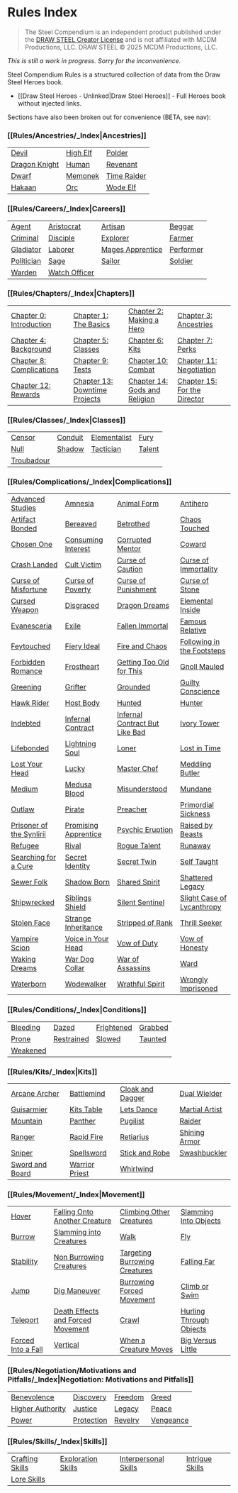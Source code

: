 # Rules Index

> The Steel Compendium is an independent product published under the [DRAW STEEL Creator License](https://www.mcdmproductions.com/draw-steel-creator-license) and is not affiliated with MCDM Productions, LLC. DRAW STEEL © 2025 MCDM Productions, LLC.

_This is still a work in progress.  Sorry for the inconvenience._

Steel Compendium Rules is a structured collection of data from the Draw Steel Heroes book.

- [[Draw Steel Heroes - Unlinked|Draw Steel Heroes]] - Full Heroes book without injected links.

Sections have also been broken out for convenience (BETA, see nav):

### [[Rules/Ancestries/_Index|Ancestries]]
                                        
|                                             |                                   |                                         |
|---------------------------------------------|-----------------------------------|-----------------------------------------|
| [Devil](Ancestries/Devil)                   | [High Elf](Ancestries/High%20Elf) | [Polder](Ancestries/Polder)             | 
| [Dragon Knight](Ancestries/Dragon%20Knight) | [Human](Ancestries/Human)         | [Revenant](Ancestries/Revenant)         | 
| [Dwarf](Ancestries/Dwarf)                   | [Memonek](Ancestries/Memonek)     | [Time Raider](Ancestries/Time%20Raider) | 
| [Hakaan](Ancestries/Hakaan)                 | [Orc](Ancestries/Orc)             | [Wode Elf](Ancestries/Wode%20Elf)       | 

### [[Rules/Careers/_Index|Careers]]

|                                  |                                          |                                                |                                | 
|----------------------------------|------------------------------------------|------------------------------------------------|--------------------------------|
| [Agent](Careers/Agent)           | [Aristocrat](Careers/Aristocrat)         | [Artisan](Careers/Artisan)                     | [Beggar](Careers/Beggar)       |
| [Criminal](Careers/Criminal)     | [Disciple](Careers/Disciple)             | [Explorer](Careers/Explorer)                   | [Farmer](Careers/Farmer)       |
| [Gladiator](Careers/Gladiator)   | [Laborer](Careers/Laborer)               | [Mages Apprentice](Careers/Mages%20Apprentice) | [Performer](Careers/Performer) |
| [Politician](Careers/Politician) | [Sage](Careers/Sage)                     | [Sailor](Careers/Sailor)                       | [Soldier](Careers/Soldier)     |
| [Warden](Careers/Warden)         | [Watch Officer](Careers/Watch%20Officer) |                                                |

### [[Rules/Chapters/_Index|Chapters]]

|                                                    |                                                               |                                                                 |                                                               | 
|----------------------------------------------------|---------------------------------------------------------------|-----------------------------------------------------------------|---------------------------------------------------------------|
| [Chapter 0: Introduction](Chapters/Introduction)   | [Chapter 1: The Basics](Chapters/The%20Basics)                | [Chapter 2: Making a Hero](Chapters/Making%20a%20Hero)          | [Chapter 3: Ancestries](Chapters/Ancestries)                  | 
| [Chapter 4: Background](Chapters/Background)       | [Chapter 5: Classes](Chapters/Classes)                        | [Chapter 6: Kits](Chapters/Kits)                                | [Chapter 7: Perks](Chapters/Perks)                            | 
| [Chapter 8: Complications](Chapters/Complications) | [Chapter 9: Tests](Chapters/Tests)                            | [Chapter 10: Combat](Chapters/Combat)                           | [Chapter 11: Negotiation](Chapters/Negotiation)               | 
| [Chapter 12: Rewards](Chapters/Rewards)            | [Chapter 13: Downtime Projects](Chapters/Downtime%20Projects) | [Chapter 14: Gods and Religion](Chapters/Gods%20and%20Religion) | [Chapter 15: For the Director](Chapters/For%20the%20Director) |

### [[Rules/Classes/_Index|Classes]]

|                                  |                            |                                      |                          |
|----------------------------------|----------------------------|--------------------------------------|--------------------------|
| [Censor](Classes/Censor)         | [Conduit](Classes/Conduit) | [Elementalist](Classes/Elementalist) | [Fury](Classes/Fury)     |
| [Null](Classes/Null)             | [Shadow](Classes/Shadow)   | [Tactician](Classes/Tactician)       | [Talent](Classes/Talent) |
| [Troubadour](Classes/Troubadour) |                            |                                      |                          |


### [[Rules/Complications/_Index|Complications]]

|                                                                          |                                                              |                                                                                        |                                                                              |
|--------------------------------------------------------------------------|--------------------------------------------------------------|----------------------------------------------------------------------------------------|------------------------------------------------------------------------------|
| [Advanced Studies](Complications/Advanced%20Studies)                     | [Amnesia](Complications/Amnesia)                             | [Animal Form](Complications/Animal%20Form)                                             | [Antihero](Complications/Antihero)                                           |
| [Artifact Bonded](Complications/Artifact%20Bonded)                       | [Bereaved](Complications/Bereaved)                           | [Betrothed](Complications/Betrothed)                                                   | [Chaos Touched](Complications/Chaos%20Touched)                               |
| [Chosen One](Complications/Chosen%20One)                                 | [Consuming Interest](Complications/Consuming%20Interest)     | [Corrupted Mentor](Complications/Corrupted%20Mentor)                                   | [Coward](Complications/Coward)                                               |
| [Crash Landed](Complications/Crash%20Landed)                             | [Cult Victim](Complications/Cult%20Victim)                   | [Curse of Caution](Complications/Curse%20of%20Caution)                                 | [Curse of Immortality](Complications/Curse%20of%20Immortality)               |
| [Curse of Misfortune](Complications/Curse%20of%20Misfortune)             | [Curse of Poverty](Complications/Curse%20of%20Poverty)       | [Curse of Punishment](Complications/Curse%20of%20Punishment)                           | [Curse of Stone](Complications/Curse%20of%20Stone)                           |
| [Cursed Weapon](Complications/Cursed%20Weapon)                           | [Disgraced](Complications/Disgraced)                         | [Dragon Dreams](Complications/Dragon%20Dreams)                                         | [Elemental Inside](Complications/Elemental%20Inside)                         |
| [Evanesceria](Complications/Evanesceria)                                 | [Exile](Complications/Exile)                                 | [Fallen Immortal](Complications/Fallen%20Immortal)                                     | [Famous Relative](Complications/Famous%20Relative)                           |
| [Feytouched](Complications/Feytouched)                                   | [Fiery Ideal](Complications/Fiery%20Ideal)                   | [Fire and Chaos](Complications/Fire%20and%20Chaos)                                     | [Following in the Footsteps](Complications/Following%20in%20the%20Footsteps) |
| [Forbidden Romance](Complications/Forbidden%20Romance)                   | [Frostheart](Complications/Frostheart)                       | [Getting Too Old for This](Complications/Getting%20Too%20Old%20for%20This)             | [Gnoll Mauled](Complications/Gnoll%20Mauled)                                 |
| [Greening](Complications/Greening)                                       | [Grifter](Complications/Grifter)                             | [Grounded](Complications/Grounded)                                                     | [Guilty Conscience](Complications/Guilty%20Conscience)                       |
| [Hawk Rider](Complications/Hawk%20Rider)                                 | [Host Body](Complications/Host%20Body)                       | [Hunted](Complications/Hunted)                                                         | [Hunter](Complications/Hunter)                                               |
| [Indebted](Complications/Indebted)                                       | [Infernal Contract](Complications/Infernal%20Contract)       | [Infernal Contract But Like Bad](Complications/Infernal%20Contract%20But%20Like%20Bad) | [Ivory Tower](Complications/Ivory%20Tower)                                   |
| [Lifebonded](Complications/Lifebonded)                                   | [Lightning Soul](Complications/Lightning%20Soul)             | [Loner](Complications/Loner)                                                           | [Lost in Time](Complications/Lost%20in%20Time)                               |
| [Lost Your Head](Complications/Lost%20Your%20Head)                       | [Lucky](Complications/Lucky)                                 | [Master Chef](Complications/Master%20Chef)                                             | [Meddling Butler](Complications/Meddling%20Butler)                           |
| [Medium](Complications/Medium)                                           | [Medusa Blood](Complications/Medusa%20Blood)                 | [Misunderstood](Complications/Misunderstood)                                           | [Mundane](Complications/Mundane)                                             |
| [Outlaw](Complications/Outlaw)                                           | [Pirate](Complications/Pirate)                               | [Preacher](Complications/Preacher)                                                     | [Primordial Sickness](Complications/Primordial%20Sickness)                   |
| [Prisoner of the Synlirii](Complications/Prisoner%20of%20the%20Synlirii) | [Promising Apprentice](Complications/Promising%20Apprentice) | [Psychic Eruption](Complications/Psychic%20Eruption)                                   | [Raised by Beasts](Complications/Raised%20by%20Beasts)                       |
| [Refugee](Complications/Refugee)                                         | [Rival](Complications/Rival)                                 | [Rogue Talent](Complications/Rogue%20Talent)                                           | [Runaway](Complications/Runaway)                                             |
| [Searching for a Cure](Complications/Searching%20for%20a%20Cure)         | [Secret Identity](Complications/Secret%20Identity)           | [Secret Twin](Complications/Secret%20Twin)                                             | [Self Taught](Complications/Self%20Taught)                                   |
| [Sewer Folk](Complications/Sewer%20Folk)                                 | [Shadow Born](Complications/Shadow%20Born)                   | [Shared Spirit](Complications/Shared%20Spirit)                                         | [Shattered Legacy](Complications/Shattered%20Legacy)                         |
| [Shipwrecked](Complications/Shipwrecked)                                 | [Siblings Shield](Complications/Siblings%20Shield)           | [Silent Sentinel](Complications/Silent%20Sentinel)                                     | [Slight Case of Lycanthropy](Complications/Slight%20Case%20of%20Lycanthropy) |
| [Stolen Face](Complications/Stolen%20Face)                               | [Strange Inheritance](Complications/Strange%20Inheritance)   | [Stripped of Rank](Complications/Stripped%20of%20Rank)                                 | [Thrill Seeker](Complications/Thrill%20Seeker)                               |
| [Vampire Scion](Complications/Vampire%20Scion)                           | [Voice in Your Head](Complications/Voice%20in%20Your%20Head) | [Vow of Duty](Complications/Vow%20of%20Duty)                                           | [Vow of Honesty](Complications/Vow%20of%20Honesty)                           |
| [Waking Dreams](Complications/Waking%20Dreams)                           | [War Dog Collar](Complications/War%20Dog%20Collar)           | [War of Assassins](Complications/War%20of%20Assassins)                                 | [Ward](Complications/Ward)                                                   |
| [Waterborn](Complications/Waterborn)                                     | [Wodewalker](Complications/Wodewalker)                       | [Wrathful Spirit](Complications/Wrathful%20Spirit)                                     | [Wrongly Imprisoned](Complications/Wrongly%20Imprisoned)                     |


### [[Rules/Conditions/_Index|Conditions]]

|                                 |                                     |                                     |                               |
|---------------------------------|-------------------------------------|-------------------------------------|-------------------------------|
| [Bleeding](Conditions/Bleeding) | [Dazed](Conditions/Dazed)           | [Frightened](Conditions/Frightened) | [Grabbed](Conditions/Grabbed) |
| [Prone](Conditions/Prone)       | [Restrained](Conditions/Restrained) | [Slowed](Conditions/Slowed)         | [Taunted](Conditions/Taunted) |
| [Weakened](Conditions/Weakened) |                                     |                                     |                               |


### [[Rules/Kits/_Index|Kits]]

|                                             |                                         |                                               |                                         |
|---------------------------------------------|-----------------------------------------|-----------------------------------------------|-----------------------------------------|
| [Arcane Archer](Kits/Arcane%20Archer)       | [Battlemind](Kits/Battlemind)           | [Cloak and Dagger](Kits/Cloak%20and%20Dagger) | [Dual Wielder](Kits/Dual%20Wielder)     |
| [Guisarmier](Kits/Guisarmier)               | [Kits Table](Kits/Kits%20Table)         | [Lets Dance](Kits/Lets%20Dance)               | [Martial Artist](Kits/Martial%20Artist) |
| [Mountain](Kits/Mountain)                   | [Panther](Kits/Panther)                 | [Pugilist](Kits/Pugilist)                     | [Raider](Kits/Raider)                   |
| [Ranger](Kits/Ranger)                       | [Rapid Fire](Kits/Rapid%20Fire)         | [Retiarius](Kits/Retiarius)                   | [Shining Armor](Kits/Shining%20Armor)   |
| [Sniper](Kits/Sniper)                       | [Spellsword](Kits/Spellsword)           | [Stick and Robe](Kits/Stick%20and%20Robe)     | [Swashbuckler](Kits/Swashbuckler)       |
| [Sword and Board](Kits/Sword%20and%20Board) | [Warrior Priest](Kits/Warrior%20Priest) | [Whirlwind](Kits/Whirlwind)                   |                                         |


### [[Rules/Movement/_Index|Movement]]

|                                                         |                                                                                         |                                                                             |                                                                 |
|---------------------------------------------------------|-----------------------------------------------------------------------------------------|-----------------------------------------------------------------------------|-----------------------------------------------------------------|
| [Hover](Movement/Hover)                                 | [Falling Onto Another Creature](Movement/Falling%20Onto%20Another%20Creature)           | [Climbing Other Creatures](Movement/Climbing%20Other%20Creatures)           | [Slamming Into Objects](Movement/Slamming%20Into%20Objects)     |
| [Burrow](Movement/Burrow)                               | [Slamming into Creatures](Movement/Slamming%20into%20Creatures)                         | [Walk](Movement/Walk)                                                       | [Fly](Movement/Fly)                                             |
| [Stability](Movement/Stability)                         | [Non Burrowing Creatures](Movement/Non%20Burrowing%20Creatures)                         | [Targeting Burrowing Creatures](Movement/Targeting%20Burrowing%20Creatures) | [Falling Far](Movement/Falling%20Far)                           |
| [Jump](Movement/Jump)                                   | [Dig Maneuver](Movement/Dig%20Maneuver)                                                 | [Burrowing Forced Movement](Movement/Burrowing%20Forced%20Movement)         | [Climb or Swim](Movement/Climb%20or%20Swim)                     |
| [Teleport](Movement/Teleport)                           | [Death Effects and Forced Movement](Movement/Death%20Effects%20and%20Forced%20Movement) | [Crawl](Movement/Crawl)                                                     | [Hurling Through Objects](Movement/Hurling%20Through%20Objects) |
| [Forced Into a Fall](Movement/Forced%20Into%20a%20Fall) | [Vertical](Movement/Vertical)                                                           | [When a Creature Moves](Movement/When%20a%20Creature%20Moves)               | [Big Versus Little](Movement/Big%20Versus%20Little)             |


### [[Rules/Negotiation/Motivations and Pitfalls/_Index|Negotiation: Motivations and Pitfalls]]

|                                                                                 |                                                                   |                                                             |                                                                 |
|---------------------------------------------------------------------------------|-------------------------------------------------------------------|-------------------------------------------------------------|-----------------------------------------------------------------|
| [Benevolence](Negotiation/Motivations%20and%20Pitfalls/Benevolence)             | [Discovery](Negotiation/Motivations%20and%20Pitfalls/Discovery)   | [Freedom](Negotiation/Motivations%20and%20Pitfalls/Freedom) | [Greed](Negotiation/Motivations%20and%20Pitfalls/Greed)         |
| [Higher Authority](Negotiation/Motivations%20and%20Pitfalls/Higher%20Authority) | [Justice](Negotiation/Motivations%20and%20Pitfalls/Justice)       | [Legacy](Negotiation/Motivations%20and%20Pitfalls/Legacy)   | [Peace](Negotiation/Motivations%20and%20Pitfalls/Peace)         |
| [Power](Negotiation/Motivations%20and%20Pitfalls/Power)                         | [Protection](Negotiation/Motivations%20and%20Pitfalls/Protection) | [Revelry](Negotiation/Motivations%20and%20Pitfalls/Revelry) | [Vengeance](Negotiation/Motivations%20and%20Pitfalls/Vengeance) |


### [[Rules/Skills/_Index|Skills]]

|                                             |                                                   |                                                       |                                             |
|---------------------------------------------|---------------------------------------------------|-------------------------------------------------------|---------------------------------------------|
| [Crafting Skills](Skills/Crafting%20Skills) | [Exploration Skills](Skills/Exploration%20Skills) | [Interpersonal Skills](Skills/Interpersonal%20Skills) | [Intrigue Skills](Skills/Intrigue%20Skills) |
| [Lore Skills](Skills/Lore%20Skills)         |                                                   |                                                       |                                             |

